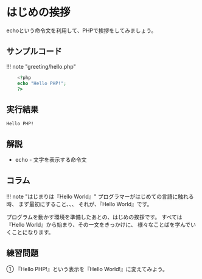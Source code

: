 # はじめの挨拶

echoという命令文を利用して、PHPで挨拶をしてみましょう。

## サンプルコード
!!! note "greeting/hello.php"

```php
    <?php
    echo "Hello PHP!";
    ?>
```

## 実行結果
```Hello PHP!```

## 解説

* echo - 文字を表示する命令文

## コラム
!!! note "はじまりは『Hello World』"
プログラマーがはじめての言語に触れる時、
まず最初にすること、、、
それが、『Hello World』です。

プログラムを動かす環境を準備したあとの、はじめの挨拶です。
すべては『Hello World』から始まり、その一文をきっかけに、
様々なことばを学んでいくことになります。

## 練習問題
① 『Hello PHP!』という表示を『Hello World!』に変えてみよう。
